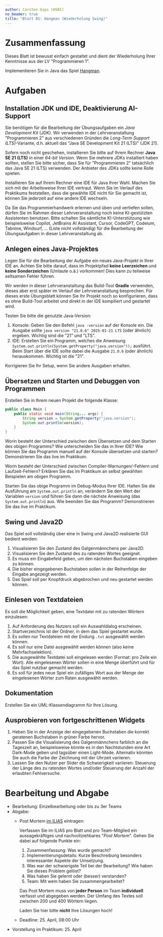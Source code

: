 ```yaml
---
author: Carsten Gips (HSBI)
no_beamer: true
title: "Blatt 01: Hangman (Wiederholung Swing)"
---
```


# Zusammenfassung

Dieses Blatt ist bewusst einfach gestaltet und dient der Wiederholung Ihrer
Kenntnisse aus der LV "Programmieren 1".

Implementieren Sie in Java das Spiel
[Hangman](https://en.wikipedia.org/wiki/Hangman_(game)).

# Aufgaben

## Installation JDK und IDE, Deaktivierung AI-Support

Sie benötigen für die Bearbeitung der Übungsaufgaben ein *Java Development Kit*
(JDK). Wir verwenden in der Lehrveranstaltung "Programmieren 2" aus verschiedenen
Gründen die *Long-Term Support (LTS)*-Variante, d.h. aktuell das "Java SE
Development Kit 21 (LTS)" (JDK 21).

Sofern noch nicht geschehen, installieren Sie bitte auf Ihrem Rechner **Java SE 21
(LTS)** in einer *64-bit Version*. Wenn Sie mehrere JDKs installiert haben sollten,
stellen Sie bitte sicher, dass Sie für "Programmieren 2" tatsächlich das Java SE 21
(LTS) verwenden. Der Anbieter des JDKs sollte keine Rolle spielen.

Installieren Sie auf Ihrem Rechner eine IDE für Java Ihrer Wahl. Machen Sie sich mit
der Arbeitsweise Ihrer IDE vertraut. Wenn Sie im Verlauf des Praktikums feststellen,
dass die gewählte IDE nicht für Sie gemacht ist, können Sie jederzeit auf eine
andere IDE wechseln.

Da Sie das Programmierhandwerk erlernen und üben und vertiefen sollen, dürfen Sie im
Rahmen dieser Lehrveranstaltung noch keine KI-gestützten Assistenten benutzen. Bitte
schalten Sie sämtliche KI-Unterstützung wie beispielsweise Copilot, JetBrains AI
Assistant, Cursor, CodeGPT, Codeium, Tabnine, Windsurf, ... (Liste nicht
vollständig) für die Bearbeitung der Übungsaufgaben in dieser Lehrveranstaltung ab.

## Anlegen eines Java-Projektes

Legen Sie für die Bearbeitung der Aufgabe ein neues Java-Projekt in Ihrer IDE an.
Achten Sie bitte darauf, dass im Projektpfad **keine Leerzeichen** und **keine
Sonderzeichen** (Umlaute o.ä.) vorkommen! Dies kann zu teilweise seltsamen Fehler
führen.

Wir werden in dieser Lehrveranstaltung das Build-Tool **Gradle** verwenden, dieses
aber erst später im Verlauf der Lehrveranstaltung besprechen. Für dieses erste
Übungsblatt können Sie Ihr Projekt noch so konfigurieren, dass es ohne Build-Tool
arbeitet und direkt in der IDE kompiliert und gestartet wird.

Testen Sie bitte die genutzte Java-Version:

1.  Konsole: Geben Sie den Befehl `java -version` auf der Konsole ein. Die Ausgabe
    sollte `java version "21.0.6" 2025-01-21 LTS` (oder ähnlich) ergeben. Wichtig
    sind die "21" und "LTS".
2.  IDE: Erstellen Sie ein Programm, welches die Anweisung
    `System.out.println(System.getProperty("java.version"));` ausführt. Beim Start
    über die IDE sollte dabei die Ausgabe `21.0.6` (oder ähnlich) herauskommen.
    Wichtig ist die "21".

Korrigieren Sie Ihr Setup, wenn Sie andere Ausgaben erhalten.

## Übersetzen und Starten und Debuggen von Programmen

Erstellen Sie in Ihrem neuen Projekt die folgende Klasse:

``` java
public class Main {
    public static void main(String... args) {
        String version = System.getProperty("java.version");
        System.out.println(version);
    }
}
```

Worin besteht der Unterschied zwischen dem Übersetzen und dem Starten des obigen
Programms? Wie unterscheiden Sie das in Ihrer IDE? Wie können Sie das Programm
manuell auf der Konsole übersetzen und starten? Demonstrieren Sie das live im
Praktikum.

Worin besteht der Unterschied zwischen Compiler-Warnungen/-Fehlern und
Laufzeit-Fehlern? Erklären Sie das im Praktikum an selbst gewählten Beispielen am
obigen Programm.

Starten Sie das obige Programm im Debug-Modus Ihrer IDE. Halten Sie die Ausführung
am `System.out.println` an, verändern Sie den Wert der Variablen `version` und
führen Sie dann die nächste Anweisung (das `System.out.println`) aus. Wie beenden
Sie das Programm? Demonstrieren Sie das live im Praktikum.

## Swing und Java2D

Das Spiel soll vollständig über eine in Swing und Java2D realisierte GUI bedient
werden:

1.  Visualisieren Sie den Zustand des Galgenmännchens per Java2D.
2.  Visualisieren Sie den Zustand des zu ratenden Wortes geeignet.
3.  Es muss ein Eingabefeld geben, um den nächsten Buchstaben eingeben zu können.
4.  Die bisher eingegebenen Buchstaben sollen in der Reihenfolge der Eingabe
    angezeigt werden.
5.  Das Spiel soll per Knopfdruck abgebrochen und neu gestartet werden können.

## Einlesen von Textdateien

Es soll die Möglichkeit geben, eine Textdatei mit zu ratenden Wörtern einzulesen:

1.  Auf Anforderung des Nutzers soll ein Auswahldialog erscheinen.
2.  Startverzeichnis ist der Ordner, in dem das Spiel gestartet wurde.
3.  Es sollen nur Textdateien mit der Endung `.txt` ausgewählt werden können.
4.  Es soll nur eine Datei ausgewählt werden können (also keine Mehrfachselektion).
5.  Die ausgewählte Textdatei soll eingelesen werden (Format: pro Zeile ein Wort).
    Alle eingelesenen Wörter sollen in eine Menge überführt und für das Spiel
    nutzbar gemacht werden.
6.  Es soll für jedes neue Spiel ein zufälliges Wort aus der Menge der eingelesenen
    Wörter zum Raten ausgewählt werden.

## Dokumentation

Erstellen Sie ein UML-Klassendiagramm für Ihre Lösung.

## Ausprobieren von fortgeschrittenen Widgets

1.  Heben Sie in der Anzeige der eingegebenen Buchstaben die korrekt geratenen
    Buchstaben in grüner Farbe hervor.
2.  Passen Sie die Visualisierung des Galgenmännchens farblich an die Tageszeit an,
    beispielsweise könnte es in den Nachtstunden eine Art Dark-Mode geben und
    tagsüber einen Light-Mode. Alternativ könnten Sie auch die Farbe der Zeichnung
    mit der Uhrzeit variieren.
3.  Lassen Sie den Nutzer per Slider die Schwierigkeit variieren: Steuerung der
    Länge des zu ratenden Wortes und/oder Steuerung der Anzahl der erlaubten
    Fehlversuche.

# Bearbeitung und Abgabe

-   Bearbeitung: Einzelbearbeitung oder bis zu 3er Teams
-   Abgabe:
    -   Post Mortem [im
        ILIAS](https://www.hsbi.de/elearning/goto.php?target=exc_1514856&client_id=FH-Bielefeld)
        eintragen:

        Verfassen Sie im ILIAS pro Blatt und pro Team-Mitglied ein aussagekräftiges
        und nachvollziehbares "*Post Mortem*". Gehen Sie dabei auf folgende Punkte
        ein:

        1.  Zusammenfassung: Was wurde gemacht?
        2.  Implementierungsdetails: Kurze Beschreibung besonders interessanter
            Aspekte der Umsetzung.
        3.  Was war der schwierigste Teil bei der Bearbeitung? Wie haben Sie dieses
            Problem gelöst?
        4.  Was haben Sie gelernt oder (besser) verstanden?
        5.  Team: Mit wem haben Sie zusammengearbeitet?

        Das Post Mortem muss von **jeder Person** im Team **individuell** verfasst
        und abgegeben werden. Der Umfang des Textes soll zwischen 200 und 400
        Wörtern liegen.

        Laden Sie hier bitte **nicht** Ihre Lösungen hoch!

    -   Deadline: 25. April, 08:00 Uhr
-   Vorstellung im Praktikum: 25. April
